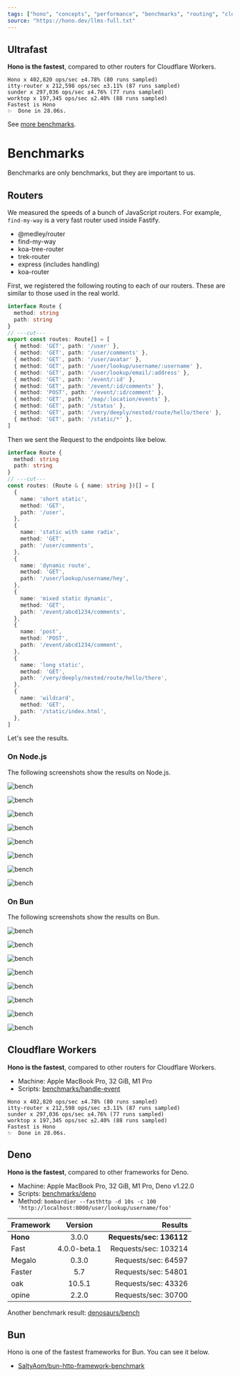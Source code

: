 ```yaml
---
tags: ["hono", "concepts", "performance", "benchmarks", "routing", "cloudflare-workers", "deno", "bun"]
source: "https://hono.dev/llms-full.txt"
---
```


## Ultrafast

**Hono is the fastest**, compared to other routers for Cloudflare Workers.

```
Hono x 402,820 ops/sec ±4.78% (80 runs sampled)
itty-router x 212,598 ops/sec ±3.11% (87 runs sampled)
sunder x 297,036 ops/sec ±4.76% (77 runs sampled)
worktop x 197,345 ops/sec ±2.40% (88 runs sampled)
Fastest is Hono
✨  Done in 28.06s.
```

See [more benchmarks](/docs/concepts/benchmarks).

# Benchmarks

Benchmarks are only benchmarks, but they are important to us.

## Routers

We measured the speeds of a bunch of JavaScript routers.
For example, `find-my-way` is a very fast router used inside Fastify.

- @medley/router
- find-my-way
- koa-tree-router
- trek-router
- express (includes handling)
- koa-router

First, we registered the following routing to each of our routers.
These are similar to those used in the real world.

```ts twoslash
interface Route {
  method: string
  path: string
}
// ---cut---
export const routes: Route[] = [
  { method: 'GET', path: '/user' },
  { method: 'GET', path: '/user/comments' },
  { method: 'GET', path: '/user/avatar' },
  { method: 'GET', path: '/user/lookup/username/:username' },
  { method: 'GET', path: '/user/lookup/email/:address' },
  { method: 'GET', path: '/event/:id' },
  { method: 'GET', path: '/event/:id/comments' },
  { method: 'POST', path: '/event/:id/comment' },
  { method: 'GET', path: '/map/:location/events' },
  { method: 'GET', path: '/status' },
  { method: 'GET', path: '/very/deeply/nested/route/hello/there' },
  { method: 'GET', path: '/static/*' },
]
```

Then we sent the Request to the endpoints like below.

```ts twoslash
interface Route {
  method: string
  path: string
}
// ---cut---
const routes: (Route & { name: string })[] = [
  {
    name: 'short static',
    method: 'GET',
    path: '/user',
  },
  {
    name: 'static with same radix',
    method: 'GET',
    path: '/user/comments',
  },
  {
    name: 'dynamic route',
    method: 'GET',
    path: '/user/lookup/username/hey',
  },
  {
    name: 'mixed static dynamic',
    method: 'GET',
    path: '/event/abcd1234/comments',
  },
  {
    name: 'post',
    method: 'POST',
    path: '/event/abcd1234/comment',
  },
  {
    name: 'long static',
    method: 'GET',
    path: '/very/deeply/nested/route/hello/there',
  },
  {
    name: 'wildcard',
    method: 'GET',
    path: '/static/index.html',
  },
]
```

Let's see the results.

### On Node.js

The following screenshots show the results on Node.js.

![bench](/images/bench01.png)

![bench](/images/bench02.png)

![bench](/images/bench03.png)

![bench](/images/bench04.png)

![bench](/images/bench05.png)

![bench](/images/bench06.png)

![bench](/images/bench07.png)

![bench](/images/bench08.png)

### On Bun

The following screenshots show the results on Bun.

![bench](/images/bench09.png)

![bench](/images/bench10.png)

![bench](/images/bench11.png)

![bench](/images/bench12.png)

![bench](/images/bench13.png)

![bench](/images/bench14.png)

![bench](/images/bench15.png)

![bench](/images/bench16.png)

## Cloudflare Workers

**Hono is the fastest**, compared to other routers for Cloudflare Workers.

- Machine: Apple MacBook Pro, 32 GiB, M1 Pro
- Scripts: [benchmarks/handle-event](https://github.com/honojs/hono/tree/main/benchmarks/handle-event)

```
Hono x 402,820 ops/sec ±4.78% (80 runs sampled)
itty-router x 212,598 ops/sec ±3.11% (87 runs sampled)
sunder x 297,036 ops/sec ±4.76% (77 runs sampled)
worktop x 197,345 ops/sec ±2.40% (88 runs sampled)
Fastest is Hono
✨  Done in 28.06s.
```

## Deno

**Hono is the fastest**, compared to other frameworks for Deno.

- Machine: Apple MacBook Pro, 32 GiB, M1 Pro, Deno v1.22.0
- Scripts: [benchmarks/deno](https://github.com/honojs/hono/tree/main/benchmarks/deno)
- Method: `bombardier --fasthttp -d 10s -c 100 'http://localhost:8000/user/lookup/username/foo'`

| Framework |   Version    |                  Results |
| --------- | :----------: | -----------------------: |
| **Hono**  |    3.0.0     | **Requests/sec: 136112** |
| Fast      | 4.0.0-beta.1 |     Requests/sec: 103214 |
| Megalo    |    0.3.0     |      Requests/sec: 64597 |
| Faster    |     5.7      |      Requests/sec: 54801 |
| oak       |    10.5.1    |      Requests/sec: 43326 |
| opine     |    2.2.0     |      Requests/sec: 30700 |

Another benchmark result: [denosaurs/bench](https://github.com/denosaurs/bench)

## Bun

Hono is one of the fastest frameworks for Bun.
You can see it below.

- [SaltyAom/bun-http-framework-benchmark](https://github.com/SaltyAom/bun-http-framework-benchmark)

